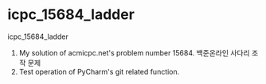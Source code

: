 # icpc_15684_ladder
icpc_15684_ladder

1. My solution of acmicpc.net's problem number 15684. 백준온라인 사다리 조작 문제
2. Test operation of PyCharm's git related function.
